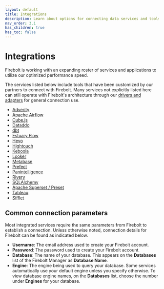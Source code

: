 ```yaml
---
layout: default
title: Integrations
description: Learn about options for connecting data services and tools to Firebolt to build your data stack.
nav_order: 3.1
has_children: true
has_toc: false
---
```


# Integrations

Firebolt is working with an expanding roster of services and applications to utilize our optimized performance speed.

The services listed below include tools that have been customized by our partners to connect with Firebolt. Many services not explicitly listed here can still operate with Firebolt's architecture through our [drivers and adapters](connecting-via-jdbc.md) for general connection use.

* [Adverity](data-integration-and-transformation/connecting-to-adverity.md)
* [Apache Airflow](data-orchestration/airflow.md)
* [Cube.js](business-intelligence/connecting-to-cubejs.md)
* [Dataddo](data-integration-and-transformation/connecting-with-dataddo.md)
* [dbt](data-integration-and-transformation/connecting-with-dbt.md)
* [Estuary Flow](data-integration-and-transformation/connecting-with-estuary-flow.md)
* [Hevo](data-integration-and-transformation/connecting-with-hevo.md)
* [Hightouch](data-integration-and-transformation/connecting-to-hightouch.md)
* [Keboola](data-integration-and-transformation/connecting-to-keboola.md)
* [Looker](business-intelligence/connecting-to-looker.md)
* [Metabase](business-intelligence/connecting-to-metabase.md)
* [Prefect](data-orchestration/prefect.md)
* [Panintelligence](business-intelligence/connecting-to-panintelligence.md)
* [Rivery](data-integration-and-transformation/connecting-to-rivery.md)
* [SQLAlchemy](../developing-with-firebolt/connecting-with-sqlalchemy.md)
* [Apache Superset / Preset](business-intelligence/connecting-to-apache-superset.html)
* [Tableau](business-intelligence/setting-up-tableau-desktop-jdbc-to-firebolt.md)
* [Sifflet](data-observability/sifflet.md)

## Common connection parameters

Most integrated services require the same parameters from Firebolt to establish a connection. Unless otherwise noted, connection details for Firebolt can be found as indicated below.

* **Username**: The email address used to create your Firebolt account.
* **Password**: The password used to create your Firebolt account.
* **Database**: The name of your database. This appears on the **Databases** list of the Firebolt Manager as **Database Name**.
* **Engine**: The engine being used to query your database. Some services automatically use your default engine unless you specify otherwise. To view database engine names, on the **Databases** list, choose the number under **Engines** for your database.
